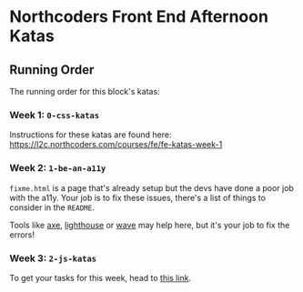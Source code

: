 # Northcoders Front End Afternoon Katas

## Running Order

The running order for this block's katas:

### Week 1: `0-css-katas`

Instructions for these katas are found here: https://l2c.northcoders.com/courses/fe/fe-katas-week-1

### Week 2: `1-be-an-a11y`

`fixme.html` is a page that's already setup but the devs have done a poor job with the a11y. Your job is to fix these issues, there's a list of things to consider in the `README`.

Tools like [axe](https://chrome.google.com/webstore/detail/axe-devtools-web-accessib/lhdoppojpmngadmnindnejefpokejbdd), [lighthouse](https://chrome.google.com/webstore/detail/lighthouse/blipmdconlkpinefehnmjammfjpmpbjk?hl=en) or [wave](https://wave.webaim.org/extension/) may help here, but it's your job to fix the errors!

### Week 3: `2-js-katas`

To get your tasks for this week, head to [this link](https://l2c.northcoders.com/courses/fe/fe-katas-week-3).
